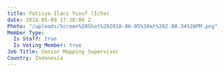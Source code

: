 ```yaml
---
title: Fatisya Ilani Yusuf (Icha)
date: 2018-05-09 17:20:00 Z
Photo: "/uploads/Screen%20Shot%202018-06-05%20at%202.00.34%20PM.png"
Member Type:
  Is Staff: true
  Is Voting Member: true
Job Title: Senior Mapping Supervisor
Country: Indonesia
---
```


